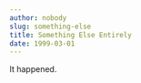 ```yaml
---
author: nobody
slug: something-else
title: Something Else Entirely
date: 1999-03-01
---
```


It happened.
